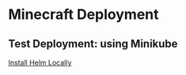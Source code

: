 # Minecraft Deployment

## Test Deployment: using Minikube

[Install Helm Locally](https://helm.sh/docs/intro/install/)